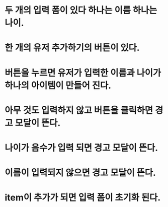 # 두 개의 입력 폼이 있다 하나는 이름 하나는 나이.

# 한 개의 유저 추가하기의 버튼이 있다.

# 버튼을 누르면 유저가 입력한 이름과 나이가 하나의 아이템이 만들어 진다.

# 아무 것도 입력하지 않고 버튼을 클릭하면 경고 모달이 뜬다.

# 나이가 음수가 입력 되면 경고 모달이 뜬다.

# 이름이 입력되지 않으면 경고 모달이 뜬다.

# item이 추가가 되면 입력 폼이 초기화 된다.
